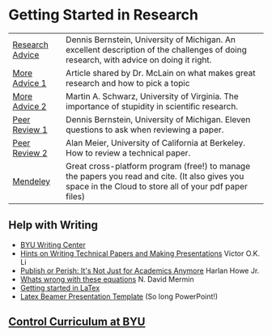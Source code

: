 # Getting Started in Research

|     |     |
| --- | --- |
| [Research Advice] | Dennis Bernstein, University of Michigan. An excellent description of the challenges of doing research, with advice on doing it right. |
| [More Advice 1] | Article shared by Dr. McLain on what makes great research and how to pick a topic |
| [More Advice 2] | Martin A. Schwarz, University of Virginia. The importance of stupidity in scientific research. |
| [Peer Review 1] | Dennis Bernstein, University of Michigan. Eleven questions to ask when reviewing a paper. |
| [Peer Review 2] | Alan Meier, University of California at Berkeley. How to review a technical paper. |
| [Mendeley] | Great cross-platform program (free!) to manage the papers you read and cite. (It also gives you space in the Cloud to store all of your pdf paper files) |


[Research Advice]: assets/research-advice.pdf
[More Advice 1]: assets/hamminggreatresearch.pdf
[More Advice 2]: https://jcs.biologists.org/content/121/11/1771
[Peer Review 1]: assets/peer-review.pdf
[Peer Review 2]: assets/alan-meier.pdf
[Mendeley]: https://www.mendeley.com/


## Help with Writing

* [BYU Writing Center](https://rwc.byu.edu/)
* [Hints on Writing Technical Papers and Making Presentations](assets/li991.pdf) Victor O.K. Li
* [Publish or Perish: It's Not Just for Academics Anymore](assets/mermin89whats.pdf) Harlan Howe Jr.
* [Whats wrong with these equations](assets/mermin89whats.pdf) N. David Mermin
* [Getting started in LaTex](https://www.overleaf.com/learn)
* [Latex Beamer Presentation Template](assets/magicc-beamer-template.zip) (So long PowerPoint!)

## [Control Curriculum at BYU](http://www.et.byu.edu/~beard/controls_curriculum.html)
